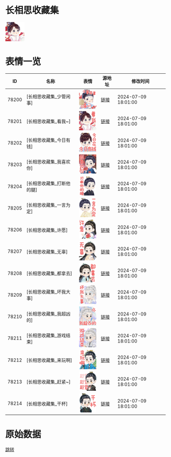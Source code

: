 # 长相思收藏集

<img src="./cover.png" height="60" alt="cover" />

# 表情一览

|ID|名称|表情|源地址|修改时间|
|----|----|----|----|----|
|78200|[长相思收藏集_少管闲事]|<img src="./pic/078200_%5B长相思收藏集_少管闲事%5D.png" height="60" alt="少管闲事"/>|[链接](https://i0.hdslb.com/bfs/garb/401ff7e6d923ceefb96e050fc5a21c439e10d13c.png)|2024-07-09 18:01:00|
|78201|[长相思收藏集_看我~]|<img src="./pic/078201_%5B长相思收藏集_看我~%5D.png" height="60" alt="看我~"/>|[链接](https://i0.hdslb.com/bfs/garb/bf2e2a6ba2e26956e1aaf318b9ab34d4c86cfdcd.png)|2024-07-09 18:01:00|
|78202|[长相思收藏集_今日有钱]|<img src="./pic/078202_%5B长相思收藏集_今日有钱%5D.png" height="60" alt="今日有钱"/>|[链接](https://i0.hdslb.com/bfs/garb/a6ba3b1ef427d7947c440333f2709ccbd934f2db.png)|2024-07-09 18:01:00|
|78203|[长相思收藏集_我喜欢你]|<img src="./pic/078203_%5B长相思收藏集_我喜欢你%5D.png" height="60" alt="我喜欢你"/>|[链接](https://i0.hdslb.com/bfs/garb/7e5c03b85db641a8c7ab454a39c6f99142c7651f.png)|2024-07-09 18:01:00|
|78204|[长相思收藏集_打断他的腿]|<img src="./pic/078204_%5B长相思收藏集_打断他的腿%5D.png" height="60" alt="打断他的腿"/>|[链接](https://i0.hdslb.com/bfs/garb/0ae0c6e95a707396309aef253c485ab5465a82c7.png)|2024-07-09 18:01:00|
|78205|[长相思收藏集_一言为定]|<img src="./pic/078205_%5B长相思收藏集_一言为定%5D.png" height="60" alt="一言为定"/>|[链接](https://i0.hdslb.com/bfs/garb/c1ac62f818c58625564255384760e75f86d82e28.png)|2024-07-09 18:01:00|
|78206|[长相思收藏集_许愿]|<img src="./pic/078206_%5B长相思收藏集_许愿%5D.png" height="60" alt="许愿"/>|[链接](https://i0.hdslb.com/bfs/garb/f4da9dccf48611d5d69804bdc104c9fe68bf964b.png)|2024-07-09 18:01:00|
|78207|[长相思收藏集_无辜]|<img src="./pic/078207_%5B长相思收藏集_无辜%5D.png" height="60" alt="无辜"/>|[链接](https://i0.hdslb.com/bfs/garb/222ee0ae5ac3d07a6752a3cf9eaccb263672e3a9.png)|2024-07-09 18:01:00|
|78208|[长相思收藏集_都拿去]|<img src="./pic/078208_%5B长相思收藏集_都拿去%5D.png" height="60" alt="都拿去"/>|[链接](https://i0.hdslb.com/bfs/garb/6f776d996d5a7bb678c812666f687ab3afdb59ca.png)|2024-07-09 18:01:00|
|78209|[长相思收藏集_坏我大事]|<img src="./pic/078209_%5B长相思收藏集_坏我大事%5D.png" height="60" alt="坏我大事"/>|[链接](https://i0.hdslb.com/bfs/garb/2a4f0771e3de79a54804952a6ecef07d03f39fa6.png)|2024-07-09 18:01:00|
|78210|[长相思收藏集_我超凶的]|<img src="./pic/078210_%5B长相思收藏集_我超凶的%5D.png" height="60" alt="我超凶的"/>|[链接](https://i0.hdslb.com/bfs/garb/1ef047da27f9b3638c1d0a5b85c1da21edef2c1e.png)|2024-07-09 18:01:00|
|78211|[长相思收藏集_游戏结束]|<img src="./pic/078211_%5B长相思收藏集_游戏结束%5D.png" height="60" alt="游戏结束"/>|[链接](https://i0.hdslb.com/bfs/garb/3285a8eb63666d1cba3ef3bab95aee45d7143605.png)|2024-07-09 18:01:00|
|78212|[长相思收藏集_来玩啊]|<img src="./pic/078212_%5B长相思收藏集_来玩啊%5D.png" height="60" alt="来玩啊"/>|[链接](https://i0.hdslb.com/bfs/garb/6d7b944fee914819e10eeea93551afe74c505db7.png)|2024-07-09 18:01:00|
|78213|[长相思收藏集_赶紧~]|<img src="./pic/078213_%5B长相思收藏集_赶紧~%5D.png" height="60" alt="赶紧~"/>|[链接](https://i0.hdslb.com/bfs/garb/7d477179c68adcb9e34228dc07c2123648585771.png)|2024-07-09 18:01:00|
|78214|[长相思收藏集_干杯]|<img src="./pic/078214_%5B长相思收藏集_干杯%5D.png" height="60" alt="干杯"/>|[链接](https://i0.hdslb.com/bfs/garb/fda5ab9b791fade41247dcd8a2984edf36d8acc7.png)|2024-07-09 18:01:00|

# 原始数据

[跳转](./raw.json)

